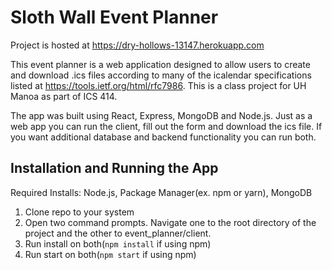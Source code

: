 # Sloth Wall Event Planner
Project is hosted at https://dry-hollows-13147.herokuapp.com

This event planner is a web application designed to allow users to create and download .ics files according to many of the icalendar specifications listed at https://tools.ietf.org/html/rfc7986. This is a class project for UH Manoa as part of ICS 414.

The app was built using React, Express, MongoDB and Node.js. Just as a web app you can run the client, fill out the form and download the ics file. If you want additional database and backend functionality you can run both.
## Installation and Running the App
Required Installs: Node.js, Package Manager(ex. npm or yarn), MongoDB
1. Clone repo to your system
2. Open two command prompts. Navigate one to the root directory of the project and the other to event_planner/client.
3. Run install on both(```npm install``` if using npm)
4. Run start on both(```npm start``` if using npm)
